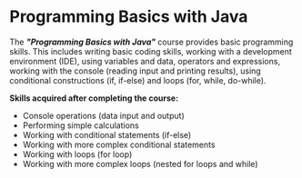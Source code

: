 # Programming Basics with Java

The **_"Programming Basics with Java"_** course provides basic programming skills. This includes writing basic coding skills, working with a development environment (IDE), using variables and data, operators and expressions, working with the console (reading input and printing results), using conditional constructions (if, if-else) and loops (for, while, do-while).

**Skills acquired after completing the course:**

- Console operations (data input and output)
- Performing simple calculations
- Working with conditional statements (if-else)
- Working with more complex conditional statements
- Working with loops (for loop)
- Working with more complex loops (nested for loops and while)
